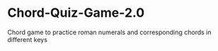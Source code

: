 # Chord-Quiz-Game-2.0
Chord game to practice roman numerals and corresponding chords in different keys
